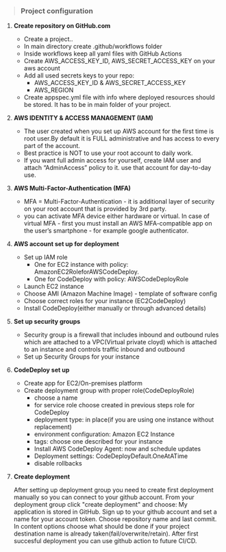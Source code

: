 > ### Project configuration


1. **Create repository on GitHub.com**
    *  Create a project..
    * In main directory create .github/workflows folder
    * Inside workflows keep all yaml files with GitHub Actions
    * Create AWS_ACCESS_KEY_ID, AWS_SECRET_ACCESS_KEY on your aws account
    * Add all used secrets keys to your repo:
	    * AWS_ACCESS_KEY_ID & AWS_SECRET_ACCESS_KEY
        * AWS_REGION
    * Create appspec.yml file with info where deployed resources should be stored. It has to be in main folder of your project.

2. **AWS IDENTITY & ACCESS MANAGEMENT (IAM)**
    * The user created when you set up AWS account for the first time is root user.By default it is FULL administrative and has access to every part of the account.
    * Best practice is NOT to use your root account to daily work.
    * If you want full admin access for yourself, create IAM user and attach “AdminAccess” policy to it. use that account for day-to-day use.

3. **AWS Multi-Factor-Authentication (MFA)**
    * MFA = Multi-Factor-Authentication - it is additional layer of security on your root account that is provided by 3rd party.
    * you can activate MFA device either hardware or virtual. In case of virtual MFA - first you must install an AWS MFA-compatible app on the user’s smartphone - for example google authenticator.

4. **AWS account set up for deployment**
    * Set up IAM role
        * One for EC2 instance with policy: AmazonEC2RoleforAWSCodeDeploy.
        * One for CodeDeploy with policy: AWSCodeDeployRole
    * Launch EC2 instance
    * Choose AMI (Amazon Machine Image) - template of software config
    * Choose correct roles for your instance (EC2CodeDeploy)
    * Install CodeDeploy(either manually or through advanced details)
5. **Set up security groups**
    * Security group is a firewall that includes inbound and outbound rules which are attached to a VPC(Virtual private cloyd) which is attached to an instance and controls traffic inbound and outbound
    * Set up Security Groups for your instance

6. **CodeDeploy set up**
    * Create app for EC2/On-premises platform
    * Create deployment group with proper role(CodeDeployRole)
        * choose a name
        * for service role choose created in previous steps role for CodeDeploy
        * deployment type: in place(if you are using one instance without replacement)
        * environment configuration: Amazon EC2 Instance
        * tags: choose one described for your instance
        * Install AWS CodeDeploy Agent: now and schedule updates
        * Deployment settings: CodeDeployDefault.OneAtATime
        * disable rollbacks
7. **Create deployment**

    After setting up deployment group you need to create first deployment manually so you can connect to your github account. From your deployment group click "create deployment" and choose: My application is stored in GitHub. Sign up to your github account and set a name for your account token. Choose repository name and last commit. In content options choose what should be done if your project destination name is already taken(fail/overwrite/retain). After first succesful deployment you can use github action to future CI/CD.
   